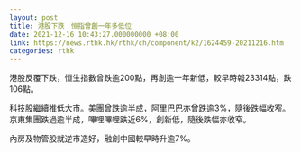 ```yaml
---
layout: post
title: 港股下跌　恒指曾創一年多低位
date: 2021-12-16 10:43:27.000000000 +08:00
link: https://news.rthk.hk/rthk/ch/component/k2/1624459-20211216.htm
categories: rthk
---
```


港股反覆下跌，恒生指數曾跌逾200點，再創逾一年新低，較早時報23314點，跌106點。

科技股繼續推低大市。美團曾跌逾半成，阿里巴巴亦曾跌逾3%，隨後跌幅收窄。京東集團跌過逾半成，嗶哩嗶哩跌近6%，創新低，隨後跌幅亦收窄。

內房及物管股就逆市造好，融創中國較早時升逾7%。
